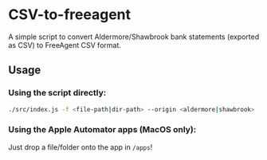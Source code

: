 # CSV-to-freeagent

A simple script to convert Aldermore/Shawbrook bank statements (exported as CSV) to FreeAgent CSV format.

## Usage

### Using the script directly:

```bash
./src/index.js -f <file-path|dir-path> --origin <aldermore|shawbrook>
```

### Using the Apple Automator apps (MacOS only):

Just drop a file/folder onto the app in `/apps`!
